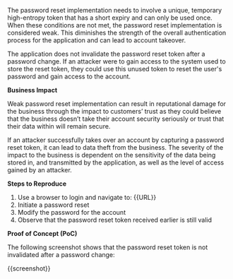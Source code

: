 The password reset implementation needs to involve a unique, temporary high-entropy token that has a short expiry and can only be used once. When these conditions are not met, the password reset implementation is  considered weak. This diminishes the strength of the overall authentication process for the application and can lead to account takeover.

The application does not invalidate the password reset token after a password change. If an attacker were to gain access to the system used to store the reset token, they could use this unused token to reset the user's password and gain access to the account.

**Business Impact**

Weak password reset implementation can result in reputational damage for the business through the impact to customers’ trust as they could believe that the business doesn’t take their account security seriously or trust that their data within will remain secure.

If an attacker successfully takes over an account by capturing a password reset token, it can lead to data theft from the business. The severity of the impact to the business is dependent on the sensitivity of the data being stored in, and transmitted by the application, as well as the level of access gained by an attacker.

**Steps to Reproduce**

1. Use a browser to login and navigate to: {{URL}}
1. Initiate a password reset
1. Modify the password for the account
1. Observe that the password reset token received earlier is still valid

**Proof of Concept (PoC)**

The following screenshot shows that the password reset token is not invalidated after a password change:

{{screenshot}}
